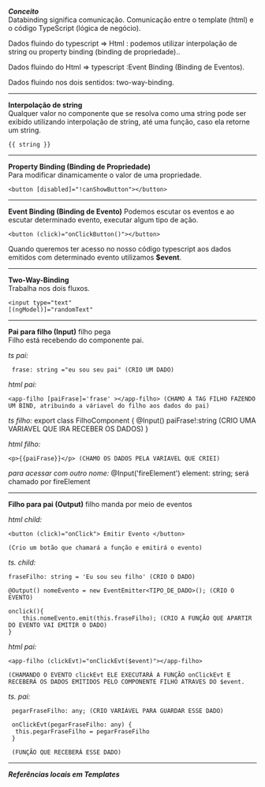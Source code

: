 ***Conceito***  
Databinding significa comunicação. Comunicação entre o template (html) e o código TypeScript (lógica de negócio).  
  

Dados fluindo do typescript => Html : podemos utilizar interpolação de string ou property binding (binding de propriedade)..  

Dados fluindo do Html => typescript :Event Binding (Binding de Eventos).

Dados fluindo nos dois sentidos: two-way-binding.

--- 
**Interpolação de string**  
Qualquer valor no componente que se resolva como uma string pode ser exibido utilizando interpolação de string, até uma função, caso ela retorne um string. 

    {{ string }}

---
**Property Binding (Binding de Propriedade)**   
Para modificar dinamicamente o valor de uma propriedade.

    <button [disabled]="!canShowButton"></button>

---
**Event Binding (Binding de Evento)**
Podemos escutar os eventos e ao escutar determinado evento, executar algum tipo de ação.  

    <button (click)="onClickButton()"></button>

Quando queremos ter acesso no nosso código typescript aos dados emitidos com determinado evento utilizamos **$event**.

---
**Two-Way-Binding**  
Trabalha nos dois fluxos.

    <input type="text"
    [(ngModel)]="randomText"

---
**Pai para filho (Input)** filho pega  
Filho está recebendo do componente pai.  


*ts pai:*

     frase: string ="eu sou seu pai" (CRIO UM DADO)


*html pai:*

    <app-filho [paiFrase]='frase' ></app-filho> (CHAMO A TAG FILHO FAZENDO UM BIND, atribuindo a váriavel do filho aos dados do pai)


*ts filho:* 
    export class FilhoComponent {
         @Input() paiFrase!:string (CRIO UMA VARIAVEL QUE IRA RECEBER OS DADOS)
    }

*html filho:* 

    <p>{{paiFrase}}</p> (CHAMO OS DADOS PELA VARIAVEL QUE CRIEI)

*para acessar com outro nome:* 
    @Input('fireElement') element: string;
    será chamado por fireElement


---
**Filho para pai (Output)** filho manda por meio de eventos

*html child:*

    <button (click)="onClick"> Emitir Evento </button>

    (Crio um botão que chamará a função e emitirá o evento)

*ts. child:*

    fraseFilho: string = 'Eu sou seu filho' (CRIO O DADO)

    @Output() nomeEvento = new EventEmitter<TIPO_DE_DADO>(); (CRIO O EVENTO)

    onclick(){
        this.nomeEvento.emit(this.fraseFilho); (CRIO A FUNÇÃO QUE APARTIR DO EVENTO VAI EMITIR O DADO)
    }

*html pai:*

    <app-filho (clickEvt)="onClickEvt($event)"></app-filho> 

    (CHAMANDO O EVENTO clickEvt ELE EXECUTARÁ A FUNÇÃO onClickEvt E RECEBERÁ OS DADOS EMITIDOS PELO COMPONENTE FILHO ATRAVES DO $event.

*ts. pai:*

     pegarFraseFilho: any; (CRIO VARIÁVEL PARA GUARDAR ESSE DADO)

     onClickEvt(pegarFraseFilho: any) {
      this.pegarFraseFilho = pegarFraseFilho
     }

     (FUNÇÃO QUE RECEBERÁ ESSE DADO)

---
***Referências locais em Templates***
